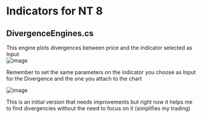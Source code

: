 # Indicators for NT 8

## DivergenceEngines.cs
This engine plots divergences between price and the indicator selected as Input\
![image](https://user-images.githubusercontent.com/69223009/134590240-b7a54c69-cb1a-44ec-a4b5-e53d716f7755.png)

Remember to set the same parameters on the indicator you choose as Input for the Divergence and the one you attach to the chart

![image](https://user-images.githubusercontent.com/69223009/134590893-2ed9b370-3261-4406-b000-f6e763c346af.png)

This is an initial version that needs improvements but right now it helps me to find divergencies without the need to focus on it (simplifies my trading)
